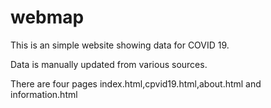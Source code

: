 # webmap
This is an simple website showing data for COVID 19.

Data is manually updated from various sources.

There are four pages index.html,cpvid19.html,about.html and information.html

